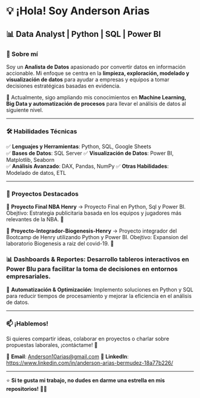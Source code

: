 # 💡 ¡Hola! Soy Anderson Arias

## 📊 Data Analyst | Python | SQL | Power BI  

### 🚀 Sobre mí  
Soy un **Analista de Datos** apasionado por convertir datos en información accionable. Mi enfoque se centra en la **limpieza, exploración, modelado y visualización de datos** para ayudar a empresas y equipos a tomar decisiones estratégicas basadas en evidencia.  

📍 Actualmente, sigo ampliando mis conocimientos en **Machine Learning, Big Data y automatización de procesos** para llevar el análisis de datos al siguiente nivel.  

---

### 🛠️ Habilidades Técnicas  
✅ **Lenguajes y Herramientas**: Python, SQL, Google Sheets  
✅ **Bases de Datos**: SQL Server
✅ **Visualización de Datos**: Power BI, Matplotlib, Seaborn  
✅ **Análisis Avanzado**: DAX, Pandas, NumPy 
✅ **Otras Habilidades**: Modelado de datos, ETL 

---

### 📌 Proyectos Destacados  
🔹 **Proyecto Final NBA Henry** → Proyecto Final en Python, Sql y Power BI. Obejtivo: Estrategia publicitaria basada en los equipos y jugadores más relevantes de la NBA. 🏀

🔹 **Proyecto-Integrador-Biogenesis-Henry** → Proyecto integrador del Bootcamp de Henry utilizando Python y Power BI. Obejtivo: Expansion del laboratorio Biogenesis a raiz del covid-19. 💉

 

### 📊 **Dashboards & Reportes**: Desarrollo tableros interactivos en Power BIu para facilitar la toma de decisiones en entornos empresariales.  

🤖 **Automatización & Optimización**: Implemento soluciones en Python y SQL para reducir tiempos de procesamiento y mejorar la eficiencia en el análisis de datos.  

---

### 📫 ¡Hablemos!  
Si quieres compartir ideas, colaborar en proyectos o charlar sobre propuestas laborales, ¡contáctame! 📩  

📧 **Email**: Anderson10arias@gmail.com
🔗 **LinkedIn**:  https://www.linkedin.com/in/anderson-arias-bermudez-18a77b226/

---

⭐ **Si te gusta mi trabajo, no dudes en darme una estrella en mis repositorios!** 🚀✨  

